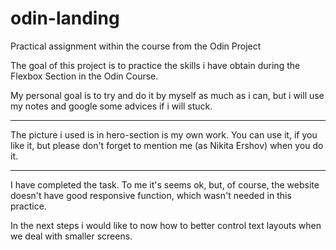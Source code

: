# odin-landing
Practical assignment within the course from the Odin Project

The goal of this project is to practice the skills i have obtain during the Flexbox Section in the Odin Course. 

My personal goal is to try and do it by myself as much as i can, but i will use my notes and google some advices if i will stuck. 

---

The picture i used is in hero-section is my own work. You can use it, if you like it, but please don't forget to mention me (as Nikita Ershov) when you do it. 

---

I have completed the task. To me it's seems ok, but, of course, the website doesn't have good responsive function, which wasn't needed in this practice.

In the next steps i would like to now how to better control text layouts when we deal with smaller screens. 
